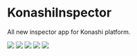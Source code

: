 # KonashiInspector

All new inspector app for Konashi platform.

![](https://raw.githubusercontent.com/0x0c/KonashiInspector/master/Images/1.PNG)
![](https://raw.githubusercontent.com/0x0c/KonashiInspector/master/Images/2.PNG)
![](https://raw.githubusercontent.com/0x0c/KonashiInspector/master/Images/3.PNG)
![](https://raw.githubusercontent.com/0x0c/KonashiInspector/master/Images/4.PNG)
![](https://raw.githubusercontent.com/0x0c/KonashiInspector/master/Images/5.PNG)
